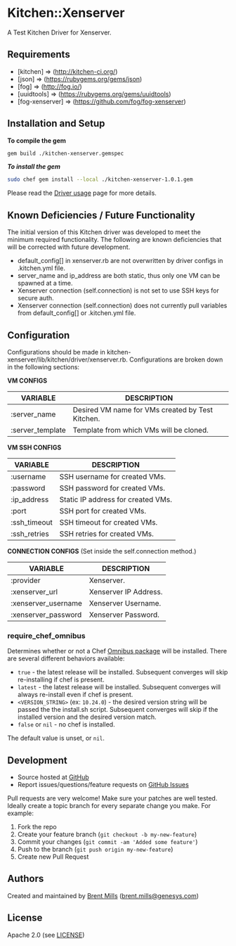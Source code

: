 # <a name="title"></a> Kitchen::Xenserver

A Test Kitchen Driver for Xenserver.

## <a name="requirements"></a> Requirements

* [kitchen]       => (http://kitchen-ci.org/)
* [json]          => (https://rubygems.org/gems/json)
* [fog]           => (http://fog.io/)
* [uuidtools]     => (https://rubygems.org/gems/uuidtools)
* [fog-xenserver] => (https://github.com/fog/fog-xenserver)

## <a name="installation"></a> Installation and Setup

**To compile the gem**
```bash
gem build ./kitchen-xenserver.gemspec
```

***To install the gem***
```bash
sudo chef gem install --local ./kitchen-xenserver-1.0.1.gem
```

Please read the [Driver usage][driver_usage] page for more details.

## <a name="deficiencies"></a> Known Deficiencies / Future Functionality

The initial version of this Kitchen driver was developed to meet the minimum required functionality.
The following are known deficiencies that will be corrected with future development.

* default_config[] in xenserver.rb are not overwritten by driver configs in .kitchen.yml file.
* server_name and ip_address are both static, thus only one VM can be spawned at a time.
* Xenserver connection (self.connection) is not set to use SSH keys for secure auth.
* Xenserver connection (self.connection) does not currently pull variables from default_config[] or .kitchen.yml file.

## <a name="config"></a> Configuration

Configurations should be made in kitchen-xenserver/lib/kitchen/driver/xenserver.rb.
Configurations are broken down in the following sections:

**VM CONFIGS**

| VARIABLE            | DESCRIPTION                                       |
| ------------------- | ------------------------------------------------- |
| :server_name        | Desired VM name for VMs created by Test Kitchen.  |
| :server_template    | Template from which VMs will be cloned.           |

**VM SSH CONFIGS**

| VARIABLE            | DESCRIPTION                                       |
| ------------------- | ------------------------------------------------- |
| :username           | SSH username for created VMs.                     |
| :password           | SSH password for created VMs.                     |
| :ip_address         | Static IP address for created VMs.                |
| :port               | SSH port for created VMs.                         |
| :ssh_timeout        | SSH timeout for created VMs.                      |
| :ssh_retries        | SSH retries for created VMs.                      |

**CONNECTION CONFIGS** (Set inside the self.connection method.)

| VARIABLE            | DESCRIPTION                                       |
| ------------------- | ------------------------------------------------- |
| :provider           | Xenserver.                                        |
| :xenserver_url      | Xenserver IP Address.                             |
| :xenserver_username | Xenserver Username.                               |
| :xenserver_password | Xenserver Password.                               |

### <a name="config-require-chef-omnibus"></a> require\_chef\_omnibus

Determines whether or not a Chef [Omnibus package][chef_omnibus_dl] will be
installed. There are several different behaviors available:

* `true` - the latest release will be installed. Subsequent converges
  will skip re-installing if chef is present.
* `latest` - the latest release will be installed. Subsequent converges
  will always re-install even if chef is present.
* `<VERSION_STRING>` (ex: `10.24.0`) - the desired version string will
  be passed the the install.sh script. Subsequent converges will skip if
  the installed version and the desired version match.
* `false` or `nil` - no chef is installed.

The default value is unset, or `nil`.

## <a name="development"></a> Development

* Source hosted at [GitHub][repo]
* Report issues/questions/feature requests on [GitHub Issues][issues]

Pull requests are very welcome! Make sure your patches are well tested.
Ideally create a topic branch for every separate change you make. For
example:

1. Fork the repo
2. Create your feature branch (`git checkout -b my-new-feature`)
3. Commit your changes (`git commit -am 'Added some feature'`)
4. Push to the branch (`git push origin my-new-feature`)
5. Create new Pull Request

## <a name="authors"></a> Authors

Created and maintained by [Brent Mills][author] (<brent.mills@genesys.com>)

## <a name="license"></a> License

Apache 2.0 (see [LICENSE][license])


[author]:           https://github.com/kaizoku0506
[issues]:           https://github.com/kaizoku0506/kitchen-xenserver/issues
[license]:          https://github.com/kaizoku0506/kitchen-xenserver/blob/master/LICENSE
[repo]:             https://github.com/kaizoku0506/kitchen-xenserver
[driver_usage]:     http://docs.kitchen-ci.org/drivers/usage
[chef_omnibus_dl]:  http://www.getchef.com/chef/install/
